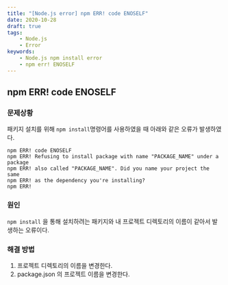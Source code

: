 ```yaml
---
title: "[Node.js error] npm ERR! code ENOSELF"
date: 2020-10-28
draft: true
tags:
    - Node.js
    - Error
keywords:
    - Node.js npm install error
    - npm err! ENOSELF
---
```


## npm ERR! code ENOSELF

### 문제상황
패키지 설치를 위해 ``npm install``명령어를 사용하였을 때 아래와 같은 오류가 발생하였다.

```shell
npm ERR! code ENOSELF
npm ERR! Refusing to install package with name "PACKAGE_NAME" under a package
npm ERR! also called "PACKAGE_NAME". Did you name your project the same
npm ERR! as the dependency you're installing?
npm ERR!
```

### 원인
``npm install`` 을 통해 설치하려는 패키지와 내 프로젝트 디렉토리의 이름이 같아서 발생하는 오류이다.

### 해결 방법
1. 프로젝트 디렉토리의 이름을 변경한다.
2. package.json 의 프로젝트 이름을 변경한다.

